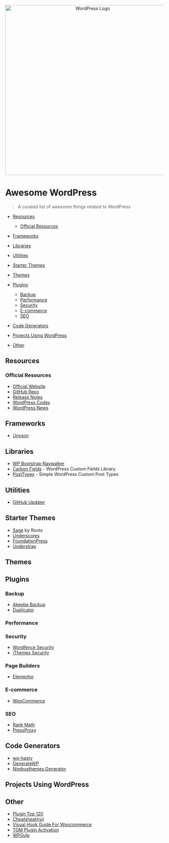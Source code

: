 <p align="center">
  <img width="540" src="./WordPress_logo.svg" alt="WordPress Logo">
</p>

# Awesome WordPress

> A curated list of awesome things related to WordPress

- [Resources](#resources)
  - [Official Resources](#official-resources)

- [Frameworks](#frameworks)

- [Libraries](#libraries)

- [Utilities](#utilities)

- [Starter Themes](#starter-themes)

- [Themes](#themes)

- [Plugins](#plugins)
  - [Backup](#backup)
  - [Performance](#performance)
  - [Security](#security)
  - [E-commerce](#e-commerce)
  - [SEO](#seo)

- [Code Generators](#code-generators)

- [Projects Using WordPress](#projects-using-wordpress)

- [Other](#other)

## Resources

### Official Resources

- [Official Website](https://wordpress.org/)
- [GitHub Repo](https://github.com/WordPress/WordPress)
- [Release Notes](https://wordpress.org/news/category/releases/)
- [WordPress Codex](https://codex.wordpress.org/)
- [WordPress News](https://wordpress.org/news/)

## Frameworks

- [Unyson](http://unyson.io/)

## Libraries

- [WP Bootstrap Navwalker](https://wp-bootstrap.github.io/wp-bootstrap-navwalker/)
- [Carbon Fields](https://carbonfields.net/) - WordPress Custom Fields Library
- [PostTypes](https://github.com/jjgrainger/PostTypes) - Simple WordPress Custom Post Types

## Utilities

- [GitHub Updater](https://github.com/afragen/github-updater)

## Starter Themes

- [Sage](https://roots.io/sage/) by Roots
- [Underscores](http://underscores.me/)
- [FoundationPress](https://foundationpress.olefredrik.com/)
- [Understrap](https://understrap.com/)

## Themes

## Plugins

### Backup

- [Akeeba Backup](https://www.akeebabackup.com/products/akeeba-backup-wordpress.html)
- [Duplicator](https://ru.wordpress.org/plugins/duplicator/)

### Performance

### Security

- [Wordfence Security](https://wordpress.org/plugins/wordfence/)
- [iThemes Security](https://ru.wordpress.org/plugins/better-wp-security/)

### Page Builders

- [Elementor](https://elementor.com/)

### E-commerce

- [WooCommerce](https://wordpress.org/plugins/woocommerce/)

### SEO

- [Rank Math](https://ru.wordpress.org/plugins/seo-by-rank-math/)
- [PressProxy](https://pressproxy.io/)

## Code Generators

- [wp-hasty](https://www.wp-hasty.com/)
- [GenerateWP](https://generatewp.com/)
- [Nimbusthemes Generator](https://www.nimbusthemes.com/wordpress-code-generators/)

## Projects Using WordPress

## Other

- [Plugin Top 120](http://wp-info.org/plugin-top120/)
- [Cheatsheat(ru)](https://wp-kama.ru/handbook/cheatsheet)
- [Visual Hook Guide For Woocommerce](https://businessbloomer.com/category/woocommerce-tips/visual-hook-series/)
- [TGM Plugin Activation](http://tgmpluginactivation.com)
- [WPGulp](https://github.com/ahmadawais/WPGulp)
